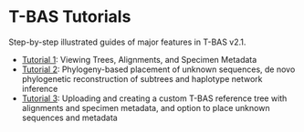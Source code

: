 # T-BAS Tutorials
Step-by-step illustrated guides of major features in T-BAS v2.1.

* [Tutorial 1](tbas-tutorial_1.php): Viewing Trees, Alignments, and Specimen Metadata
* [Tutorial 2](tbas-tutorial_2.php): Phylogeny-based placement of unknown sequences, de novo phylogenetic reconstruction of subtrees and haplotype network inference
* [Tutorial 3](tbas-tutorial_3.php): Uploading and creating a custom T-BAS reference tree with alignments and specimen metadata, and option to place unknown sequences and metadata